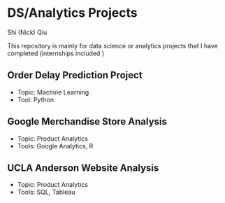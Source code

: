 # DS/Analytics Projects
Shi (Nick) Qiu

This repository is mainly for data science or analytics projects that I have completed (internships included )

## Order Delay Prediction Project 
- Topic: Machine Learning
- Tool: Python

## Google Merchandise Store Analysis
- Topic: Product Analytics
- Tools: Google Analytics, R

## UCLA Anderson Website Analysis
- Topic: Product Analytics
- Tools: SQL, Tableau



